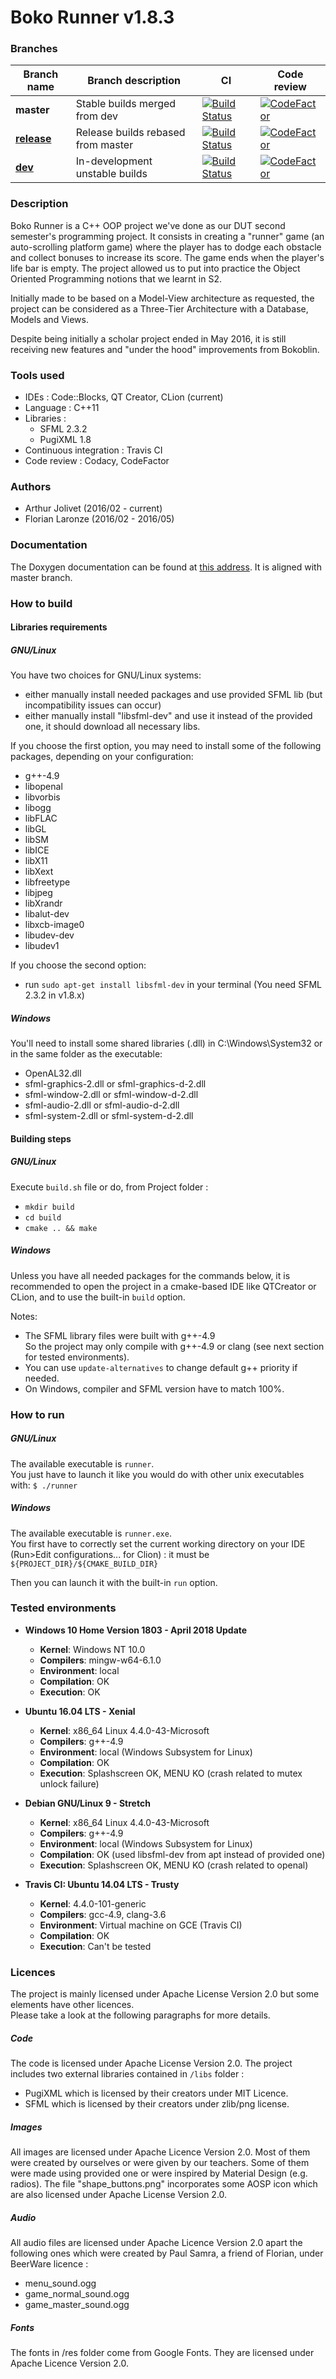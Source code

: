 # Boko Runner v1.8.3 #

### Branches ###
| Branch name | Branch description |     CI     |   Code review    |
| ----------- | ------------------ | ---------- | ---------------- |
| **master**  | Stable builds merged from dev | [![Build Status](https://travis-ci.org/Bokoblin/DUTS2-OOP-ProjectRunner.svg?branch=master)](https://travis-ci.org/Bokoblin/DUTS2-OOP-ProjectRunner) | [![CodeFactor](https://www.codefactor.io/repository/github/bokoblin/duts2-oop-projectrunner/badge/master)](https://www.codefactor.io/repository/github/bokoblin/duts2-oop-projectrunner/overview/master)
| **[release](https://github.com/Bokoblin/DUTS2-OOP-ProjectRunner/tree/release)** | Release builds rebased from master | [![Build Status](https://travis-ci.org/Bokoblin/DUTS2-OOP-ProjectRunner.svg?branch=release)](https://travis-ci.org/Bokoblin/DUTS2-OOP-ProjectRunner) | [![CodeFactor](https://www.codefactor.io/repository/github/bokoblin/duts2-oop-projectrunner/badge/release)](https://www.codefactor.io/repository/github/bokoblin/duts2-oop-projectrunner/overview/release)
| **[dev](https://github.com/Bokoblin/DUTS2-OOP-ProjectRunner/tree/dev)** | In-development unstable builds | [![Build Status](https://travis-ci.org/Bokoblin/DUTS2-OOP-ProjectRunner.svg?branch=dev)](https://travis-ci.org/Bokoblin/DUTS2-OOP-ProjectRunner) | [![CodeFactor](https://www.codefactor.io/repository/github/bokoblin/duts2-oop-projectrunner/badge/dev)](https://www.codefactor.io/repository/github/bokoblin/duts2-oop-projectrunner/overview/dev) |

### Description ###

Boko Runner is a C++ OOP project we've done as our DUT second semester's programming project.
It consists in creating a "runner" game (an auto-scrolling platform game) where the player 
has to dodge each obstacle and collect bonuses to increase its score. The game ends when the player's life bar is empty.
The project allowed us to put into practice the Object Oriented Programming notions that we learnt in S2.

Initially made to be based on a Model-View architecture as requested, the project can be considered as 
a Three-Tier Architecture with a Database, Models and Views. 

Despite being initially a scholar project ended in May 2016, it is still receiving new features 
and "under the hood" improvements from Bokoblin.


### Tools used ###

* IDEs : Code::Blocks, QT Creator, CLion (current)
* Language : C++11
* Libraries : 
  * SFML 2.3.2
  * PugiXML 1.8
* Continuous integration : Travis CI
* Code review : Codacy, CodeFactor


### Authors ###

* Arthur Jolivet  (2016/02 - current)
* Florian Laronze (2016/02 - 2016/05)


### Documentation ###

The Doxygen documentation can be found at 
[this address](https://bokoblin.github.io/DUTS2-OOP-ProjectRunner/). It is aligned with master branch.


### How to build ###

#### Libraries requirements ####

##### GNU/Linux #####

You have two choices for GNU/Linux systems: 
- either manually install needed packages and use provided SFML lib (but incompatibility issues can occur)
- either manually install "libsfml-dev" and use it instead of the provided one, it should download all necessary libs.

If you choose the first option, you may need to install some of the following packages, depending on your configuration: <br>
- g++-4.9
- libopenal
- libvorbis
- libogg
- libFLAC
- libGL
- libSM
- libICE
- libX11
- libXext
- libfreetype
- libjpeg
- libXrandr
- libalut-dev
- libxcb-image0
- libudev-dev
- libudev1

If you choose the second option:
- run `sudo apt-get install libsfml-dev` in your terminal (You need SFML 2.3.2 in v1.8.x)


##### Windows #####

You'll need to install some shared libraries (.dll) in C:\Windows\System32 or in the same folder as the executable:
- OpenAL32.dll
- sfml-graphics-2.dll or sfml-graphics-d-2.dll
- sfml-window-2.dll or sfml-window-d-2.dll
- sfml-audio-2.dll or sfml-audio-d-2.dll
- sfml-system-2.dll or sfml-system-d-2.dll


#### Building steps ####

##### GNU/Linux #####

Execute `build.sh` file or do, from Project folder :
  - `mkdir build`
  - `cd build`
  - `cmake .. && make`
  

##### Windows #####

Unless you have all needed packages for the commands below, 
it is recommended to open the project in a cmake-based IDE like QTCreator or CLion, 
and to use the built-in `build` option.
  


Notes: 
- The SFML library files were built with g++-4.9 <br>
  So the project may only compile with g++-4.9 or clang (see next section for tested environments).<br>
- You can use `update-alternatives` to change default g++ priority if needed.
- On Windows, compiler and SFML version have to match 100%.


### How to run ###

##### GNU/Linux #####

The available executable is `runner`. <br>
You just have to launch it like you would do with other unix executables with: `$ ./runner`

##### Windows #####

The available executable is `runner.exe`. <br>
You first have to correctly set the current working directory on your IDE (Run>Edit configurations... for Clion) :
it must be `${PROJECT_DIR}/${CMAKE_BUILD_DIR}`

Then you can launch it with the built-in `run` option.


### Tested environments ###

- **Windows 10 Home Version 1803 - April 2018 Update**
	- **Kernel**: Windows NT 10.0
	- **Compilers**: mingw-w64-6.1.0
	- **Environment**: local
	- **Compilation**: OK
	- **Execution**: OK
	
- **Ubuntu 16.04 LTS - Xenial**
	- **Kernel**: x86_64 Linux 4.4.0-43-Microsoft
	- **Compilers**: g++-4.9
	- **Environment**: local (Windows Subsystem for Linux)
	- **Compilation**: OK
	- **Execution**: Splashscreen OK, MENU KO (crash related to mutex unlock failure)
	
- **Debian GNU/Linux 9 - Stretch**
	- **Kernel**: x86_64 Linux 4.4.0-43-Microsoft
	- **Compilers**: g++-4.9
	- **Environment**: local (Windows Subsystem for Linux)
	- **Compilation**: OK (used libsfml-dev from apt instead of provided one)
	- **Execution**: Splashscreen OK, MENU KO (crash related to openal)
	
- **Travis CI: Ubuntu 14.04 LTS - Trusty**
	- **Kernel**: 4.4.0-101-generic
	- **Compilers**: gcc-4.9, clang-3.6
	- **Environment**: Virtual machine on GCE (Travis CI)
	- **Compilation**: OK
	- **Execution**: Can't be tested


### Licences ###

The project is mainly licensed under Apache License Version 2.0 but some elements have other licences.<br>
Please take a look at the following paragraphs for more details.


##### Code #####

The code is licensed under Apache License Version 2.0.
The project includes two external libraries contained in `/libs` folder : 
* PugiXML which is licensed by their creators under MIT Licence.
* SFML which is licensed by their creators under zlib/png license.


##### Images #####

All images are licensed under Apache Licence Version 2.0.
Most of them were created by ourselves or were given by our teachers.
Some of them were made using provided one or were inspired by Material Design (e.g. radios).
The file "shape_buttons.png" incorporates some AOSP icon which are also licensed under Apache License Version 2.0.


##### Audio #####

All audio files are licensed under Apache Licence Version 2.0 apart the following ones which were created by Paul Samra, 
a friend of Florian, under BeerWare licence :
- menu_sound.ogg
- game_normal_sound.ogg
- game_master_sound.ogg


##### Fonts #####

The fonts in /res folder come from Google Fonts. They are licensed under Apache Licence Version 2.0.
